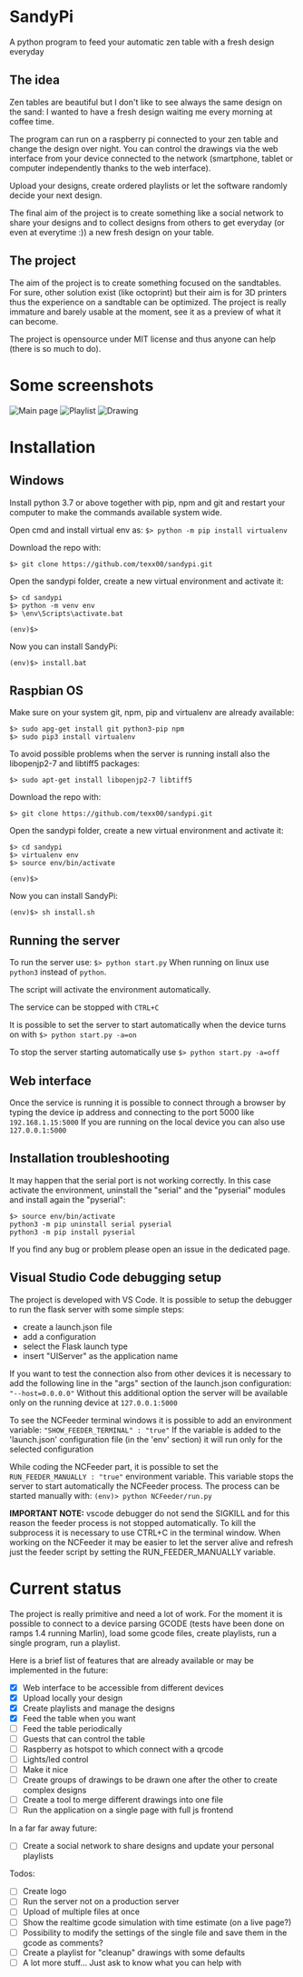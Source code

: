 # SandyPi

A python program to feed your automatic zen table with a fresh design everyday

## The idea

Zen tables are beautiful but I don't like to see always the same design on the sand: I wanted to have a fresh design waiting me every morning at coffee time.

The program can run on a raspberry pi connected to your zen table and change the design over night.
You can control the drawings via the web interface from your device connected to the network (smartphone, tablet or computer independently thanks to the web interface).

Upload your designs, create ordered playlists or let the software randomly decide your next design.

The final aim of the project is to create something like a social network to share your designs and to collect designs from others to get everyday (or even at everytime :)) a new fresh design on your table.

## The project

The aim of the project is to create something focused on the sandtables. For sure, other solution exist (like octoprint) but their aim is for 3D printers thus the experience on a sandtable can be optimized.
The project is really immature and barely usable at the moment, see it as a preview of what it can become.

The project is opensource under MIT license and thus anyone can help (there is so much to do).

# Some screenshots

![Main page](docs/images/preview.png)
![Playlist](docs/images/playlist.png)
![Drawing](docs/images/drawing.png)

# Installation

## Windows

Install python 3.7 or above together with pip, npm and git and restart your computer to make the commands available system wide.

Open cmd and install virtual env as:
`$> python -m pip install virtualenv`

Download the repo with:

`$> git clone https://github.com/texx00/sandypi.git`

Open the sandypi folder, create a new virtual environment and activate it:

```
$> cd sandypi
$> python -m venv env
$> \env\Scripts\activate.bat

(env)$> 
```

Now you can install SandyPi:
```
(env)$> install.bat
```

## Raspbian OS

Make sure on your system git, npm, pip and virtualenv are already available:

```
$> sudo apg-get install git python3-pip npm
$> sudo pip3 install virtualenv
```

To avoid possible problems when the server is running install also the libopenjp2-7 and libtiff5 packages:

`
$> sudo apt-get install libopenjp2-7 libtiff5
`

Download the repo with:

`$> git clone https://github.com/texx00/sandypi.git`

Open the sandypi folder, create a new virtual environment and activate it:

```
$> cd sandypi
$> virtualenv env
$> source env/bin/activate

(env)$> 
```

Now you can install SandyPi:
```
(env)$> sh install.sh
```

## Running the server

To run the server use:
`$> python start.py`
When running on linux use `python3` instead of `python`.

The script will activate the environment automatically.

The service can be stopped with `CTRL+C`

It is possible to set the server to start automatically when the device turns on with `$> python start.py -a=on`

To stop the server starting automatically use `$> python start.py -a=off`


## Web interface

Once the service is running it is possible to connect through a browser by typing the device ip address and connecting to the port 5000 like `192.168.1.15:5000`
If you are running on the local device you can also use `127.0.0.1:5000`

## Installation troubleshooting

It may happen that the serial port is not working correctly.
In this case activate the environment, uninstall the "serial" and the "pyserial" modules and install again the "pyserial":
```
$> source env/bin/activate
python3 -m pip uninstall serial pyserial
python3 -m pip install pyserial
```

If you find any bug or problem please open an issue in the dedicated page.

## Visual Studio Code debugging setup

The project is developed with VS Code. It is possible to setup the debugger to run the flask server with some simple steps:
* create a launch.json file
* add a configuration
* select the Flask launch type
* insert "UIServer" as the application name

If you want to test the connection also from other devices it is necessary to add the following line in the "args" section of the launch.json configuration:
`"--host=0.0.0.0"`
Without this additional option the server will be available only on the running device at `127.0.0.1:5000`

To see the NCFeeder terminal windows it is possible to add an environment variable: `"SHOW_FEEDER_TERMINAL" : "true"`
If the variable is added to the 'launch.json' configuration file (in the 'env' section) it will run only for the selected configuration

While coding the NCFeeder part, it is possible to set the `RUN_FEEDER_MANUALLY : "true"` environment variable. This variable stops the server to start automatically the NCFeeder process. The process can be started manually with: ```(env)> python NCFeeder/run.py```

**IMPORTANT NOTE:** vscode debugger do not send the SIGKILL and for this reason the feeder process is not stopped automatically. To kill the subprocess it is necessary to use CTRL+C in the terminal window. When working on the NCFeeder it may be easier to let the server alive and refresh just the feeder script by setting the RUN_FEEDER_MANUALLY variable.


# Current status

The project is really primitive and need a lot of work.
For the moment it is possible to connect to a device parsing GCODE (tests have been done on ramps 1.4 running Marlin), load some gcode files, create playlists, run a single program, run a playlist.

Here is a brief list of features that are already available or may be implemented in the future:
* [x] Web interface to be accessible from different devices
* [x] Upload locally your design
* [x] Create playlists and manage the designs
* [x] Feed the table when you want
* [ ] Feed the table periodically
* [ ] Guests that can control the table
* [ ] Raspberry as hotspot to which connect with a qrcode
* [ ] Lights/led control
* [ ] Make it nice
* [ ] Create groups of drawings to be drawn one after the other to create complex designs
* [ ] Create a tool to merge different drawings into one file
* [ ] Run the application on a single page with full js frontend

In a far far away future:
* [ ] Create a social network to share designs and update your personal playlists

Todos:
* [ ] Create logo
* [ ] Run the server not on a production server
* [ ] Upload of multiple files at once
* [ ] Show the realtime gcode simulation with time estimate (on a live page?)
* [ ] Possibility to modify the settings of the single file and save them in the gcode as comments?
* [ ] Create a playlist for "cleanup" drawings with some defaults
* [ ] A lot more stuff... Just ask to know what you can help with